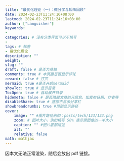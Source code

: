 ```yaml
---
title: "最优化理论（一）：微分学与矩阵回顾"
date: 2024-02-23T11:24:16+08:00
lastmod: 2024-02-23T11:24:16+08:00
author: ["Languisher"]
keywords: 
- 
categories: # 没有分类界面可以不填写
- 
tags: # 标签
- 最优化理论
description: ""
weight:
slug: ""
draft: false # 是否为草稿
comments: true # 本页面是否显示评论
reward: false # 打赏
mermaid: true #是否开启mermaid
showToc: true # 显示目录
TocOpen: true # 自动展开目录
hidemeta: false # 是否隐藏文章的元信息，如发布日期、作者等
disableShare: true # 底部不显示分享栏
showbreadcrumbs: true #顶部显示路径
cover:
    image: "" #图片路径例如：posts/tech/123/123.png
    zoom: # 图片大小，例如填写 50% 表示原图像的一半大小
    caption: "" #图片底部描述
    alt: ""
    relative: false
math: mathjax
---
```


因本文无法正常渲染，随后会放出 pdf 链接。
